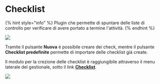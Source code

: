 # Checklist

{% hint style="info" %}
Plugin che permette di spuntare delle liste di controllo per verificare di avere portato a termine l'attività.
{% endhint %}

![](https://firebasestorage.googleapis.com/v0/b/gitbook-x-prod.appspot.com/o/spaces%2F-LZJeLg23eVDvrCv74U7-887967055%2Fuploads%2FGojxoGpfTysIput3Qe6Q%2Ffile.png?alt=media)

Tramite il pulsante **Nuova** è possibile creare dei check, mentre il pulsante **Checklist predefinite** permette di importare delle checklist già create.

Il modulo per la crezione delle checklist è raggiungibile attraverso il menu laterale del gestionale, sotto il link [**Checklist**](../../strumenti/checklists.md).

![](https://firebasestorage.googleapis.com/v0/b/gitbook-x-prod.appspot.com/o/spaces%2F-LZJeLg23eVDvrCv74U7-887967055%2Fuploads%2F28LhTN3jsGaaEz1JwKMQ%2Ffile.png?alt=media)
